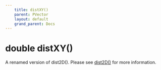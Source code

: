 ```yaml
---
    title: distXY()
    parent: PVector
    layout: default
    grand_parent: Docs
---
```

# double distXY()
A renamed version of dist2D(). Please see [dist2D()](dist2D) for more information.